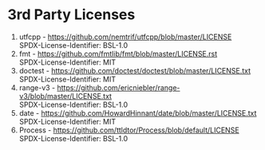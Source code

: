 # 3rd Party Licenses

1. utfcpp - https://github.com/nemtrif/utfcpp/blob/master/LICENSE  
   SPDX-License-Identifier: BSL-1.0
2. fmt - https://github.com/fmtlib/fmt/blob/master/LICENSE.rst  
   SPDX-License-Identifier: MIT
3. doctest - https://github.com/doctest/doctest/blob/master/LICENSE.txt  
   SPDX-License-Identifier: MIT
4. range-v3 - https://github.com/ericniebler/range-v3/blob/master/LICENSE.txt  
   SPDX-License-Identifier: BSL-1.0
5. date - https://github.com/HowardHinnant/date/blob/master/LICENSE.txt  
   SPDX-License-Identifier: MIT
6. Process - https://github.com/ttldtor/Process/blob/default/LICENSE  
   SPDX-License-Identifier: BSL-1.0
   